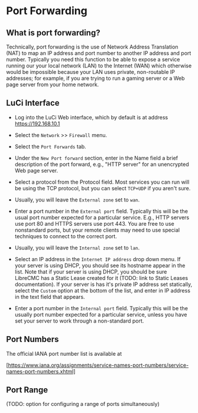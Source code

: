 # Port Forwarding

## What is port forwarding?

Technically, port forwarding is the use of Network Address Translation
(NAT) to map an IP address and port number to another IP address and
port number. Typically you need this function to be able to expose a
service running our your local network (LAN) to the Internet (WAN)
which otherwise would be impossible because your LAN uses private,
non-routable IP addresses; for example, if you are trying to run a
gaming server or a Web page server from your home network.

## LuCi Interface

* Log into the LuCi Web interface, which by default is at address https://192.168.10.1

* Select the `Network` >> `Firewall` menu.

* Select the `Port Forwards` tab.

* Under the `New Port forward` section, enter in the Name field a
  brief description of the port forward, e.g., "HTTP server" for an
  unencrypted Web page server.

* Select a protocol from the Protocol field. Most services you can run
  will be using the TCP protocol, but you can select `TCP+UDP` if you
  aren't sure.

* Usually, you will leave the `External zone` set to `wan`.

* Enter a port number in the `External port` field. Typically this
  will be the usual port number expected for a particular
  service. E.g., HTTP servers use port 80 and HTTPS servers use port
  443. You are free to use nonstandard ports, but your remote clients
  may need to use special techniques to connect to the correct port.

* Usually, you will leave the `Internal zone` set to `lan`.

* Select an IP address in the `Internet IP address` drop down menu. If
  your server is using DHCP, you should see its hostname appear in the
  list. Note that if your server is using DHCP, you should be sure
  LibreCMC has a Static Lease created for it (TODO: link to Static
  Leases documentation). If your server is has it's private IP address
  set statically, select the `Custom` option at the bottom of the
  list, and enter in IP address in the text field that appears.

* Enter a port number in the `Internal port` field. Typically this
  will be the usually port number expected for a particular service,
  unless you have set your server to work through a non-standard port.

## Port Numbers

The official IANA port number list is available at

[https://www.iana.org/assignments/service-names-port-numbers/service-names-port-numbers.xhtml]

## Port Range

(TODO: option for configuring a range of ports simultaneously)
